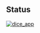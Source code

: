## Status

[![dice_app](https://catalog.flipperzero.one/application/dice_app/widget)](https://catalog.flipperzero.one/application/dice_app/page)